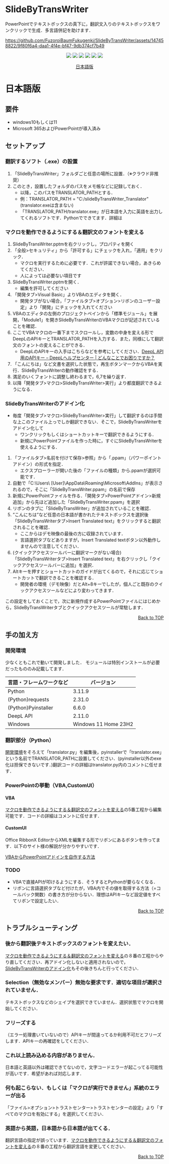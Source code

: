 # SlideByTransWriter
PowerPointでテキストボックスの真下に，翻訳文入りのテキストボックスをワンクリックで生成．多言語併記を助けます．

https://github.com/FuzoroiBaumFukugenki/SlideByTransWriter/assets/147458822/9f80f6a4-daa1-4f4e-bf47-9db374cf7b49

<div align="center">

  <p style="display: inline">
    <img src="https://custom-icon-badges.herokuapp.com/badge/license-GPL%203.0-8BB80A.svg?logo=law&logoColor=white">
    <img src="https://custom-icon-badges.herokuapp.com/badge/VBA-867db1.svg?logo=VBA&logoColor=white">
    <img src="https://custom-icon-badges.herokuapp.com/badge/Shell-89e051.svg?logo=Shell&logoColor=white">
    <img src="https://img.shields.io/badge/windows-0078D6?logo=windows&logoColor=white">
    <img src="https://img.shields.io/badge/Python-14354C.svg?logo=python&logoColor=white">
    <img src="https://img.shields.io/badge/Microsoft PowerPoint-B7472A?logo=microsoft-powerpoint&logoColor=white">

    
  </p>

  [日本語版](#日本語版)

</div>

# 日本語版


## 要件
- windows10もしくは11
- Microsoft 365およびPowerPointが導入済み


## セットアップ

### 翻訳するソフト（.exe）の設置

1. 「SlideByTransWriter」フォルダごと任意の場所に設置．（※クラウド非推奨）
2. このとき，設置したフォルダのパスをメモ帳などに記録しておく．
   - 以降，このパスをTRANSLATOR_PATHとする．
   - 例：TRANSLATOR_PATH = "C:/slideByTransWriter_Translator"(translator.exeは含まない)
   - 「TRANSLATOR_PATH/translator.exe」が日本語を入力に英語を出力してくれるソフトです．Pythonでできてます．詳細は

### マクロを動作できるようにする＆翻訳文のフォントを変える

1. SlideByTransWriter.pptmを右クリックし，プロパティを開く
2. 「全般>セキュリティ」から「許可する」にチェックを入れ，「適用」をクリック．
    - マクロを実行するために必要です．これが許諾できない場合，あきらめてください．
    - 人によっては必要ない項目です
3. SlideByTransWriter.pptmを開く．
    - 編集を許可してください
5. 「開発タブ>Visual Basic」よりVBAのエディタを開く．
    - 開発タブがない場合，「ファイルタブ>オプション>リボンのユーザー設定」より「開発」にチェックを入れてください
7. VBAのエディタの左側のプロジェクトペインから「標準モジュール」を展開，「Module1」を開きSlideByTransWriterのVBAマクロが記述されていることを確認．
8. ここでVBAマクロの一番下までスクロールし，変数の中身を変える形でDeepLのAPIキーとTRANSLATOR_PATHを入力する．また，同様にして翻訳文のフォントの変えることができる．
    - DeepLのAPIキーの入手はこちらなどを参考にしてください．[DeepL API用のAPIキー – DeepLヘルプセンター | どんなことでお困りですか？](https://support.deepl.com/hc/ja/articles/360020695820-DeepL-API%E7%94%A8%E3%81%AEAPI%E3%82%AD%E3%83%BC)
9. 「こんにちは」など文書を選択した状態で，再生ボタンマークからVBAを実行．SlideByTransWriterの動作確認をする．
10. 満足のいくフォントに調整し終わるまで，6,7を繰り返す．
11.  以降「開発タブ>マクロ>SlideByTransWriter>実行」より都度翻訳できるようになる．

### SlideByTransWriterのアドイン化

- 毎度「開発タブ>マクロ>SlideByTransWriter>実行」して翻訳するのは手間な上このファイル上っでしか翻訳できない．そこで，SlideByTransWriterをアドイン化して
  - ワンクリックもしくはショートカットキーで翻訳できるようにする．
  - 新規にPowerPointファイルを作った時に，すぐにSlideByTransWriterを使えるようにする．

1. 「ファイルタブ>名前を付けて保存>参照」から「.ppam」（パワーポイントアドイン）の形式を指定．
    - エクスプローラーが開いた後の「ファイルの種類」から.ppamが選択可能です．
2. 自動で「C:\Users\ [User]\AppData\Roaming\Microsoft\AddIns」が表示されるので，そこに「SlideByTransWriter.ppam」の名前で保存
3. 新規にPowerPointファイルを作る．「開発タブ>PowerPointアドイン>新規追加」から先ほど追加した「SlideByTransWriter.ppam」を選択
4. リボンのタブに「SlideByTransWriter」が追加されていることを確認．
5. ”こんにちは”など任意の日本語が書かれたテキストボックスを選択後「SlideByTransWriterタブ>Insert Translated text」をクリックすると翻訳されることを確認．
    - ここからはデモ映像の最後の方に収録されています．
    - 言語選択タブなどありますが，Insert Translated textボタン以外動作しませんので注意してください．
6. (クイックアクセスツールバーに翻訳マークがない場合)「SlideByTransWriterタブ>Insert Translated text」を右クリックし「クイックアクセスツールバーに追加」を選択．
7. Altキーを押すとショートカットのガイドが出てくるので，それに応じてショートカットで翻訳できることを確認する．
    - 開発者の環境（デモ映像）だとAlt+8キーでしたが，個人ごと既存のクイックアクセスツールなどにより変わってきます．

この設定をしておくことで，次に新規作成するPowerPointファイルにはじめから，SlideByTransWriterタブとクイックアクセスツールが常駐します．

<p align="right"><a href="#top">Back to TOP</a></p>

## 手の加え方

### 開発環境
少なくともこれで動いて開発しました．
モジュールは特別インストールが必要だったもののみ記載してます．

| 言語・フレームワークなど  | バージョン |
| --------------------- | ---------- |
| Python                | 3.11.9     |
| (Python)requests   |  2.31.0     |
| (Python)Pyinstaller   | 6.6.0    |
| DeepL API | 2.11.0     |
| Windows               | Windows 11 Home 23H2 |

### 翻訳部分（Python）
[開発環境](#開発環境)をそろえて「translator.py」を編集後，pyinstallerで「translator.exe」という名前でTRANSLATOR_PATHに設置してください．(pyinstaller以外のexe化は担保できないです．)翻訳コードの詳細はtranslator.py内のコメントに任せます．

### PowerPointの挙動（VBA,CustomUI）

#### VBA
[マクロを動作できるようにする＆翻訳文のフォントを変える](#マクロを動作できるようにする＆翻訳文のフォントを変える)の5番工程から編集可能です．コードの詳細はコメントに任せます．

#### CustomUI
Office RibbonX EditorからXMLを編集する形でリボンにあるボタンを作ってます．以下のサイト様の解説が分かりやすいです．

[VBAからPowerPointアドインを自作する方法](https://zenn.dev/mtsuda/articles/7404280eb5dbb2#fn-7efb-3)

### TODO

- VBAで直接APIが叩けるようにする．そうするとPythonが要らなくなる．
- リボンに言語選択タブなど付けたが，VBA内でその値を取得する方法（=コールバック関数）の書き方が分からない．理想はAPIキーなど設定値をすべてリボンで設定したい．

<p align="right"><a href="#top">Back to TOP</a></p>

## トラブルシューティング

### 後から翻訳後テキストボックスのフォントを変えたい．
[マクロを動作できるようにする＆翻訳文のフォントを変える](#マクロを動作できるようにする＆翻訳文のフォントを変える)の８番の工程からやり直してください．再アドイン化しないと適用されないので，[SlideByTransWriterのアドイン化](#SlideByTransWriterのアドイン化)もその後きちんと行ってください．

### Selection（無効なメンバー）無効な要求です．適切な項目が選択されていません．

テキストボックスなどのシェイプを選択できていません．選択状態でマクロを開始してください．

### フリーズする

（エラー処理書いていないので）APIキーが間違ってるか利用不可だとフリーズします．APIキーの再確認をしてください．

### これ以上読み込める内容がありません．

日本語と英語以外は確認できてないので，文字コードエラーが起こってる可能性が高いです．希望があれば対応します．

### 何も起こらない．もしくは「マクロが実行できません」系統のエラーが出る

「ファイル>オプション>トラストセンター>トラストセンターの設定」より「すべてのマクロを有効にする」を選択してください．

### 英語から英語，日本語から日本語が出てくる．

翻訳言語の指定が誤っています．[マクロを動作できるようにする＆翻訳文のフォントを変える](#マクロを動作できるようにする＆翻訳文のフォントを変える)の８番の工程から翻訳言語を変更してください．

<p align="right"><a href="#top">Back to TOP</a></p>

